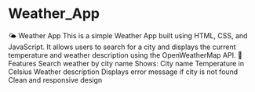 # Weather_App
🌤️ Weather App This is a simple Weather App built using HTML, CSS, and JavaScript. It allows users to search for a city and displays the current temperature and weather description using the OpenWeatherMap API.
🚀 Features
Search weather by city name
Shows:
City name
Temperature in Celsius
Weather description
Displays error message if city is not found
Clean and responsive design
